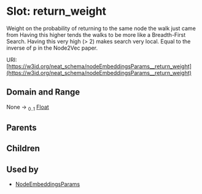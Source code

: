 
# Slot: return_weight


Weight on the probability of returning to the same node the walk just came from Having this higher tends the walks to be more like a Breadth-First Search. Having this very high  (> 2) makes search very local. Equal to the inverse of p in the Node2Vec paper.

URI: [https://w3id.org/neat_schema/nodeEmbeddingsParams__return_weight](https://w3id.org/neat_schema/nodeEmbeddingsParams__return_weight)


## Domain and Range

None &#8594;  <sub>0..1</sub> [Float](types/Float.md)

## Parents


## Children


## Used by

 * [NodeEmbeddingsParams](NodeEmbeddingsParams.md)

